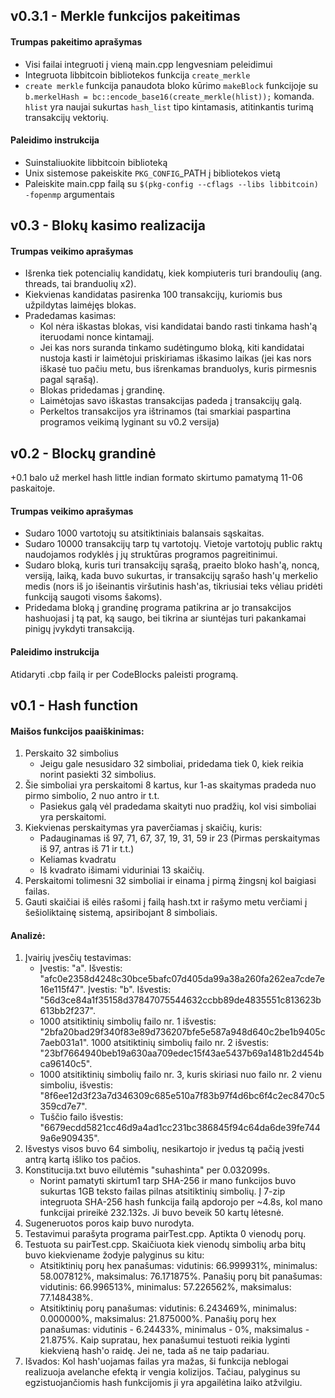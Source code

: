 ## v0.3.1 - Merkle funkcijos pakeitimas
#### Trumpas pakeitimo aprašymas
- Visi failai integruoti į vieną main.cpp lengvesniam peleidimui
- Integruota libbitcoin bibliotekos funkcija `create_merkle`
- `create merkle` funkcija panaudota bloko kūrimo `makeBlock` funkcijoje su `b.merkelHash = bc::encode_base16(create_merkle(hlist));` komanda. `hlist` yra naujai sukurtas `hash_list` tipo kintamasis, atitinkantis turimą transakcijų vektorių.
#### Paleidimo instrukcija
- Suinstaliuokite libbitcoin biblioteką
- Unix sistemose pakeiskite `PKG_CONFIG`_PATH į bibliotekos vietą
- Paleiskite main.cpp failą su `$(pkg-config --cflags --libs libbitcoin) -fopenmp` argumentais
## v0.3 - Blokų kasimo realizacija
#### Trumpas veikimo aprašymas
- Išrenka tiek potencialių kandidatų, kiek kompiuteris turi brandoulių (ang. threads, tai branduolių x2).
- Kiekvienas kandidatas pasirenka 100 transakcijų, kuriomis bus užpildytas laimėjęs blokas.
- Pradedamas kasimas:
  - Kol nėra iškastas blokas, visi kandidatai bando rasti tinkama hash'ą iteruodami nonce kintamajį.
  - Jei kas nors suranda tinkamo sudėtingumo bloką, kiti kandidatai nustoja kasti ir laimėtojui priskiriamas iškasimo laikas (jei kas nors iškasė tuo pačiu metu, bus išrenkamas branduolys, kuris pirmesnis pagal sąrašą).
  - Blokas pridedamas į grandinę.
  - Laimėtojas savo iškastas transakcijas padeda į transakcijų galą.
  - Perkeltos transakcijos yra ištrinamos (tai smarkiai paspartina programos veikimą lyginant su v0.2 versija)
## v0.2 - Blockų grandinė
+0.1 balo už merkel hash little indian formato skirtumo pamatymą 11-06 paskaitoje.
#### Trumpas veikimo aprašymas
- Sudaro 1000 vartotojų su atsitiktiniais balansais sąskaitas.
- Sudaro 10000 transakcijų tarp tų vartotojų. Vietoje vartotojų public raktų naudojamos rodyklės į jų struktūras programos pagreitinimui.
- Sudaro bloką, kuris turi transakcijų sąrašą, praeito bloko hash'ą, noncą, versiją, laiką, kada buvo sukurtas, ir transakcijų sąrašo hash'ų merkelio medis (nors iš jo išeinantis viršutinis hash'as, tikriusiai teks vėliau pridėti funkciją saugoti visoms šakoms).
- Pridedama bloką į grandinę programa patikrina ar jo transakcijos hashuojasi į tą pat, ką saugo, bei tikrina ar siuntėjas turi pakankamai pinigų įvykdyti transakciją.
#### Paleidimo instrukcija
Atidaryti .cbp failą ir per CodeBlocks paleisti programą.
## v0.1 - Hash function
#### Maišos funkcijos paaiškinimas:

1. Perskaito 32 simbolius
	- Jeigu gale nesusidaro 32 simboliai, pridedama tiek 0, kiek reikia norint pasiekti 32 simbolius.
2. Šie simboliai yra perskaitomi 8 kartus, kur 1-as skaitymas pradeda nuo pirmo simbolio, 2 nuo antro ir t.t.
	- Pasiekus galą vėl pradedama skaityti nuo pradžių, kol visi simboliai yra perskaitomi.
3. Kiekvienas perskaitymas yra paverčiamas į skaičių, kuris:
	- Padauginamas iš 97, 71, 67, 37, 19, 31, 59 ir 23 (Pirmas perskaitymas iš 97, antras iš 71 ir t.t.)
	- Keliamas kvadratu
	- Iš kvadrato išimami viduriniai 13 skaičių.
4. Perskaitomi tolimesni 32 simboliai ir einama į pirmą žingsnį kol baigiasi failas.
5. Gauti skaičiai iš eilės rašomi į failą hash.txt ir rašymo metu verčiami į šešioliktainę sistemą, apsiribojant 8 simboliais.

#### Analizė:

1. Įvairių įvesčių testavimas:
	- Įvestis: "a". Išvestis: "afc0e2358d4248c30bce5bafc07d405da99a38a260fa262ea7cde7e16e115f47".
	Įvestis: "b". Išvestis: "56d3ce84a1f35158d37847075544632ccbb89de4835551c813623b613bb2f237".
	- 1000 atsitiktinių simbolių failo nr. 1 išvestis: "2bfa20bad29f340f83e89d736207bfe5e587a948d640c2be1b9405c7aeb031a1".
	1000 atsitiktinių simbolių failo nr. 2 išvestis: "23bf7664940beb19a630aa709edec15f43ae5437b69a1481b2d454bca96140c5".
	- 1000 atsitiktinių simbolių failo nr. 3, kuris skiriasi nuo failo nr. 2 vienu simboliu, išvestis: "8f6ee12d3f23a7d346309c685e510a7f83b97f4d6bc6f4c2ec8470c5359cd7e7".
	- Tuščio failo išvestis: "6679ecdd5821cc46d9a4ad1cc231bc386845f94c64da6de39fe7449a6e909435".
2. Išvestys visos buvo 64 simbolių, nesikartojo ir įvedus tą pačią įvesti antrą kartą išliko tos pačios.
3. Konstitucija.txt buvo eilutėmis "suhashinta" per 0.032099s.
	- Norint pamatyti skirtum1 tarp SHA-256 ir mano funkcijos buvo sukurtas 1GB teksto failas pilnas atsitiktinių simbolių. Į 7-zip integruota SHA-256 hash funkcija failą apdorojo per ~4.8s, kol mano funkcijai prireikė 232.132s. Ji buvo beveik 50 kartų lėtesnė.
4. Sugeneruotos poros kaip buvo nurodyta.
5. Testavimui parašyta programa pairTest.cpp. Aptikta 0 vienodų porų.
6. Testuota su pairTest.cpp. Skaičiuota kiek vienodų simbolių arba bitų buvo kiekviename žodyje palyginus su kitu:
	- Atsitiktinių porų hex panašumas: vidutinis: 66.999931%, minimalus: 58.007812%, maksimalus: 76.171875%.
	Panašių porų bit panašumas: vidutinis: 66.996513%, minimalus: 57.226562%, maksimalus: 77.148438%.
	- Atsitiktinių porų panašumas: vidutinis: 6.243469%, minimalus: 0.000000%, maksimalus: 21.875000%.
	Panašių porų hex panašumas: vidutinis - 6.24433%, minimalus - 0%, maksimalus - 21.875%.
	Kaip supratau, hex panašumui testuoti reikia lyginti kiekvieną hash'o raidę. Jei ne, tada aš ne taip padariau.
7. Išvados: Kol hash'uojamas failas yra mažas, ši funkcija neblogai realizuoja avelanche efektą ir vengia kolizijos. Tačiau, palyginus su egzistuojančiomis hash funkcijomis ji yra apgailėtina laiko atžvilgiu.
